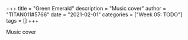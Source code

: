 +++
title = "Green Emerald"
description = "Music cover"
author = "TITAN011#5766"
date = "2021-02-01"
categories = ["Week 05: TODO"]
tags = []
+++

Music cover
